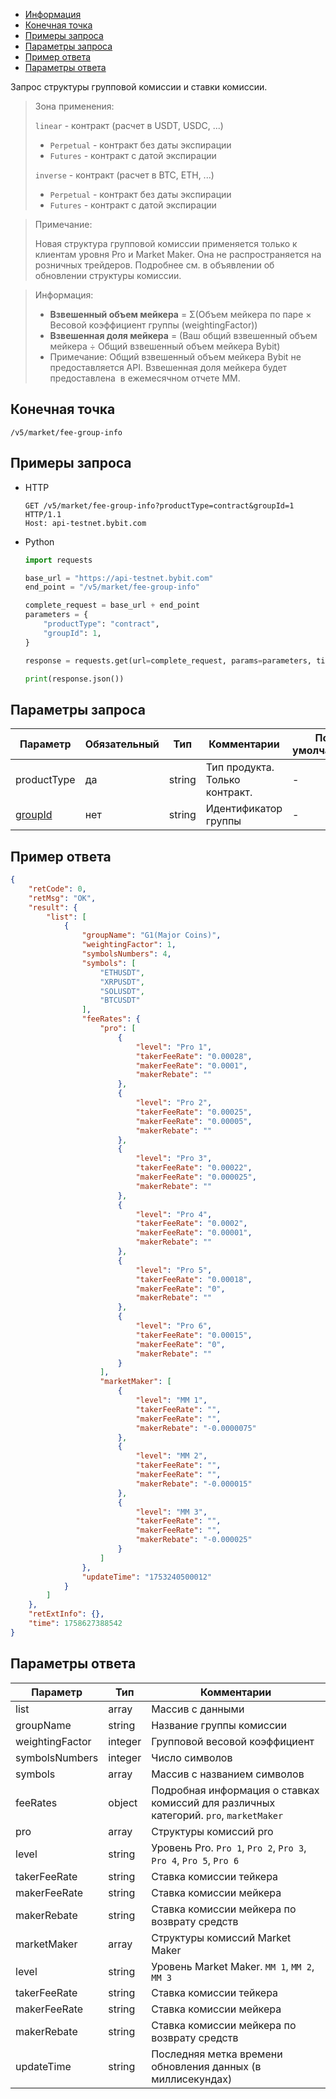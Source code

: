- [Информация](#информация)
- [Конечная точка](#конечная-точка)
- [Примеры запроса](#примеры-запроса)
- [Параметры запроса](#параметры-запроса)
- [Пример ответа](#пример-ответа)
- [Параметры ответа](#параметры-ответа)

<a id="информация"></a>

Запрос структуры групповой комиссии и ставки комиссии.

>Зона применения:  
>
>`linear` - контракт (расчет в USDT, USDC, ...)
>
> - `Perpetual` - контракт без даты экспирации
> - `Futures` - контракт с датой экспирации
>
>`inverse` - контракт (расчет в BTC, ETH, ...)
>
> - `Perpetual` - контракт без даты экспирации
> - `Futures` - контракт с датой экспирации
<!-- -->
>Примечание:
>
>Новая структура групповой комиссии применяется только к клиентам уровня Pro и Market Maker. Она не распространяется
> на розничных трейдеров. Подробнее см. в объявлении об обновлении структуры комиссии.
<!-- -->
>Информация:
>
>- **Взвешенный объем мейкера** = Σ(Объем мейкера по паре × Весовой коэффициент группы (weightingFactor))
>- **Взвешенная доля мейкера** = (Ваш общий взвешенный объем мейкера ÷ Общий взвешенный объем мейкера Bybit)
>- Примечание: Общий взвешенный объем мейкера Bybit не предоставляется API. Взвешенная доля мейкера будет предоставлена ​
> в ежемесячном отчете MM.

<a id="конечная-точка"></a>

## Конечная точка

`/v5/market/fee-group-info`

<a id="примеры-запроса"></a>

## Примеры запроса

- HTTP

  ```http
  GET /v5/market/fee-group-info?productType=contract&groupId=1 HTTP/1.1
  Host: api-testnet.bybit.com
  ```

- Python

  ```python
  import requests

  base_url = "https://api-testnet.bybit.com"
  end_point = "/v5/market/fee-group-info"

  complete_request = base_url + end_point
  parameters = {
      "productType": "contract",
      "groupId": 1,
  }
  
  response = requests.get(url=complete_request, params=parameters, timeout=10)

  print(response.json())
  ```

<a id="параметры-запроса"></a>

## Параметры запроса

|Параметр  	                  |Обязательный	 |Тип  	  |Комментарии       |По умолчанию|
|-----------------------------|--------------|--------|------------------|------------|
|productType                     |да  |string     |Тип продукта. Только контракт.       |- |
|[groupId](<../19.Определения значений в запросах и ответах.md#groupId>)	                 |нет  |string     |Идентификатор группы       |-   |

<a id="пример-ответа"></a>

## Пример ответа

```json
{
    "retCode": 0,
    "retMsg": "OK",
    "result": {
        "list": [
            {
                "groupName": "G1(Major Coins)",
                "weightingFactor": 1,
                "symbolsNumbers": 4,
                "symbols": [
                    "ETHUSDT",
                    "XRPUSDT",
                    "SOLUSDT",
                    "BTCUSDT"
                ],
                "feeRates": {
                    "pro": [
                        {
                            "level": "Pro 1",
                            "takerFeeRate": "0.00028",
                            "makerFeeRate": "0.0001",
                            "makerRebate": ""
                        },
                        {
                            "level": "Pro 2",
                            "takerFeeRate": "0.00025",
                            "makerFeeRate": "0.00005",
                            "makerRebate": ""
                        },
                        {
                            "level": "Pro 3",
                            "takerFeeRate": "0.00022",
                            "makerFeeRate": "0.000025",
                            "makerRebate": ""
                        },
                        {
                            "level": "Pro 4",
                            "takerFeeRate": "0.0002",
                            "makerFeeRate": "0.00001",
                            "makerRebate": ""
                        },
                        {
                            "level": "Pro 5",
                            "takerFeeRate": "0.00018",
                            "makerFeeRate": "0",
                            "makerRebate": ""
                        },
                        {
                            "level": "Pro 6",
                            "takerFeeRate": "0.00015",
                            "makerFeeRate": "0",
                            "makerRebate": ""
                        }
                    ],
                    "marketMaker": [
                        {
                            "level": "MM 1",
                            "takerFeeRate": "",
                            "makerFeeRate": "",
                            "makerRebate": "-0.0000075"
                        },
                        {
                            "level": "MM 2",
                            "takerFeeRate": "",
                            "makerFeeRate": "",
                            "makerRebate": "-0.000015"
                        },
                        {
                            "level": "MM 3",
                            "takerFeeRate": "",
                            "makerFeeRate": "",
                            "makerRebate": "-0.000025"
                        }
                    ]
                },
                "updateTime": "1753240500012"
            }
        ]
    },
    "retExtInfo": {},
    "time": 1758627388542
}
```

<a id="параметры-ответа"></a>

## Параметры ответа

|Параметр  |Тип       |Комментарии                                             |
|----------|----------|--------------------------------------------------------|
|list   |array      |Массив с данными                                             |
|groupName   |string      |Название группы комиссии                                             |
|weightingFactor   |integer      |Групповой весовой коэффициент                                             |
|symbolsNumbers   |integer      |Число символов                                             |
|symbols   |array      |Массив с названием символов                                             |
|feeRates   |object      |Подробная информация о ставках комиссий для различных категорий. `pro`, `marketMaker`      |
|pro   |array      |Структуры комиссий pro                                             |
|level   |string      |Уровень Pro. `Pro 1`, `Pro 2`, `Pro 3`, `Pro 4`, `Pro 5`, `Pro 6`           |
|takerFeeRate   |string      |Ставка комиссии тейкера                                             |
|makerFeeRate   |string      |Ставка комиссии мейкера                                             |
|makerRebate   |string      |Ставка комиссии мейкера по возврату средств                                             |
|marketMaker   |array      |Структуры комиссий Market Maker                                              |
|level   |string      |Уровень Market Maker. `MM 1`, `MM 2`, `MM 3`                                             |
|takerFeeRate   |string      |Ставка комиссии тейкера                                             |
|makerFeeRate   |string      |Ставка комиссии мейкера                                             |
|makerRebate   |string      |Ставка комиссии мейкера по возврату средств                                             |
|updateTime   |string      |Последняя метка времени обновления данных (в миллисекундах)                                           |
